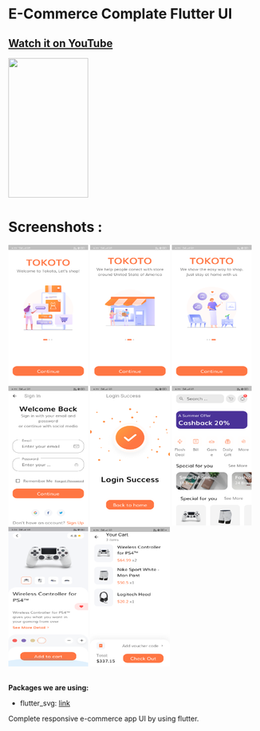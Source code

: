 # E-Commerce Complate Flutter UI 

## [Watch it on YouTube](https://youtu.be/YEJPg2jwzI8)

<img src="https://github.com/rahamanar/E-Commerce-site-flutter/blob/main/assets/screenshots/ecommerce.gif" width="160" height="280">  

# Screenshots :

<img src="https://github.com/rahamanar/E-Commerce-site-flutter/blob/main/assets/screenshots/Screenshot1.png" width="160" height="280">          <img src="https://github.com/rahamanar/E-Commerce-site-flutter/blob/main/assets/screenshots/Screenshot2.png" width="160" height="280">          <img src="https://github.com/rahamanar/E-Commerce-site-flutter/blob/main/assets/screenshots/Screenshot3.png" width="160" height="280">
<br/>
<img src="https://github.com/rahamanar/E-Commerce-site-flutter/blob/main/assets/screenshots/Screenshot4.png" width="160" height="280">          <img src="https://github.com/rahamanar/E-Commerce-site-flutter/blob/main/assets/screenshots/Screenshot5.png" width="160" height="280">          <img src="https://github.com/rahamanar/E-Commerce-site-flutter/blob/main/assets/screenshots/Screenshot6.png" width="160" height="280">
<br/>
<img src="https://github.com/rahamanar/E-Commerce-site-flutter/blob/main/assets/screenshots/Screenshot7.png" width="160" height="280">          <img src="https://github.com/rahamanar/E-Commerce-site-flutter/blob/main/assets/screenshots/Screenshot8.png" width="160" height="280">          
<br/>


**Packages we are using:**

- flutter_svg: [link](https://pub.dev/packages/flutter_svg)

Complete responsive e-commerce app UI by using flutter.

